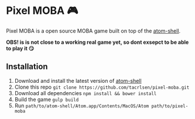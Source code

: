 # Pixel MOBA :video_game:

Pixel MOBA is a open source MOBA game built on top of the [atom-shell](https://github.com/atom/atom-shell).

**OBS! is is not close to a working real game yet, so dont exsepct to be able to play it :smirk:**

## Installation

 1. Download and install the latest version of [atom-shell](https://github.com/atom/atom-shell/releases/latest)
 2. Clone this repo `git clone https://github.com/tacrlsen/pixel-moba.git`
 3. Download all dependencies `npm install && bower install`
 4. Build the game `gulp build`
 3. Run `path/to/atom-shell/Atom.app/Contents/MacOS/Atom path/to/pixel-moba`
